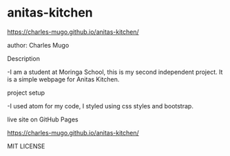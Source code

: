 # anitas-kitchen

https://charles-mugo.github.io/anitas-kitchen/

author: Charles Mugo 

Description

-I am a student at Moringa School, this is my second independent project. It is a simple webpage for Anitas Kitchen.

project setup

-I used atom for my code, I styled using css styles and bootstrap.

live site on GitHub Pages


https://charles-mugo.github.io/anitas-kitchen/



MIT LICENSE

